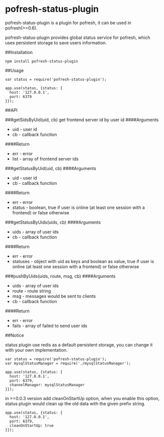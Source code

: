 pofresh-status-plugin
====================

pofresh-status-plugin is a plugin for pofresh, it can be used in pofresh(>=0.6).

pofresh-status-plugin provides global status service for pofresh, which uses persistent storage to save users information.

##Installation

```
npm install pofresh-status-plugin
```

##Usage

```
var status = require('pofresh-status-plugin');

app.use(status, {status: {
  host: '127.0.0.1',
  port: 6379
}});

```

##API

###getSidsByUid(uid, cb)
get frontend server id by user id
####Arguments
+ uid - user id
+ cb - callback function

####Return
+ err - error
+ list - array of frontend server ids

###getStatusByUid(uid, cb)
####Arguments
+ uid - user id
+ cb - callback function

####Return
+ err - error
+ status - boolean, true if user is online (at least one session with a frontend) or false otherwise

###getStatusByUids(uids, cb)
####Arguments
+ uids - array of user ids
+ cb - callback function

####Return
+ err - error
+ statuses - object with uid as keys and boolean as value, true if user is online (at least one session with a frontend) or false otherwise

###pushByUids(uids, route, msg, cb)
####Arguments
+ uids - array of user ids
+ route - route string
+ msg - messages would be sent to clients
+ cb - callback function

####Return
+ err - error
+ fails - array of failed to send user ids

##Notice

status plugin use redis as a default persistent storage, you can change it with your own implementation. 

```
var status = require('pofresh-status-plugin');
var mysqlStatusManager = require('./mysqlStatusManager');

app.use(status, {status: {
  host: '127.0.0.1',
  port: 6379,
  channelManager: mysqlStatusManager
}});

```
in >=0.0.3 version add cleanOnStartUp option, when you enable this option, status plugin would clean up the old data with the given prefix string.

```
app.use(status, {status: {
  host: '127.0.0.1',
  port: 6379,
  cleanOnStartUp: true
}});

```
